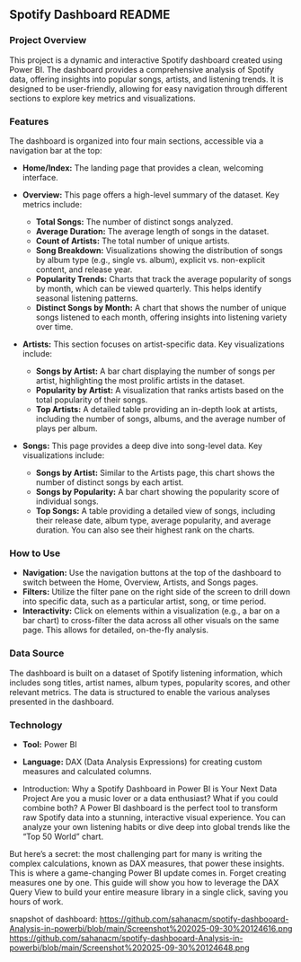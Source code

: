 ## Spotify Dashboard README

### **Project Overview**
This project is a dynamic and interactive Spotify dashboard created using Power BI. The dashboard provides a comprehensive analysis of Spotify data, offering insights into popular songs, artists, and listening trends. It is designed to be user-friendly, allowing for easy navigation through different sections to explore key metrics and visualizations.

### **Features**

The dashboard is organized into four main sections, accessible via a navigation bar at the top:

* **Home/Index:** The landing page that provides a clean, welcoming interface.
* **Overview:** This page offers a high-level summary of the dataset. Key metrics include:
    * **Total Songs:** The number of distinct songs analyzed.
    * **Average Duration:** The average length of songs in the dataset.
    * **Count of Artists:** The total number of unique artists.
    * **Song Breakdown:** Visualizations showing the distribution of songs by album type (e.g., single vs. album), explicit vs. non-explicit content, and release year.
    * **Popularity Trends:** Charts that track the average popularity of songs by month, which can be viewed quarterly. This helps identify seasonal listening patterns.
    * **Distinct Songs by Month:** A chart that shows the number of unique songs listened to each month, offering insights into listening variety over time.

* **Artists:** This section focuses on artist-specific data. Key visualizations include:
    * **Songs by Artist:** A bar chart displaying the number of songs per artist, highlighting the most prolific artists in the dataset.
    * **Popularity by Artist:** A visualization that ranks artists based on the total popularity of their songs.
    * **Top Artists:** A detailed table providing an in-depth look at artists, including the number of songs, albums, and the average number of plays per album.

* **Songs:** This page provides a deep dive into song-level data. Key visualizations include:
    * **Songs by Artist:** Similar to the Artists page, this chart shows the number of distinct songs by each artist.
    * **Songs by Popularity:** A bar chart showing the popularity score of individual songs.
    * **Top Songs:** A table providing a detailed view of songs, including their release date, album type, average popularity, and average duration. You can also see their highest rank on the charts.

### **How to Use**

* **Navigation:** Use the navigation buttons at the top of the dashboard to switch between the Home, Overview, Artists, and Songs pages.
* **Filters:** Utilize the filter pane on the right side of the screen to drill down into specific data, such as a particular artist, song, or time period.
* **Interactivity:** Click on elements within a visualization (e.g., a bar on a bar chart) to cross-filter the data across all other visuals on the same page. This allows for detailed, on-the-fly analysis.

### **Data Source**

The dashboard is built on a dataset of Spotify listening information, which includes song titles, artist names, album types, popularity scores, and other relevant metrics. The data is structured to enable the various analyses presented in the dashboard.

### **Technology**
* **Tool:** Power BI
* **Language:** DAX (Data Analysis Expressions) for creating custom measures and calculated columns.

* Introduction: Why a Spotify Dashboard in Power BI is Your Next Data Project
Are you a music lover or a data enthusiast? What if you could combine both? A Power BI dashboard is the perfect tool to transform raw Spotify data into a stunning, interactive visual experience. You can analyze your own listening habits or dive deep into global trends like the “Top 50 World” chart.

But here’s a secret: the most challenging part for many is writing the complex calculations, known as DAX measures, that power these insights. This is where a game-changing Power BI update comes in. Forget creating measures one by one. This guide will show you how to leverage the DAX Query View to build your entire measure library in a single click, saving you hours of work.

 snapshot of dashboard: https://github.com/sahanacm/spotify-dashbooard-Analysis-in-powerbi/blob/main/Screenshot%202025-09-30%20124616.png https://github.com/sahanacm/spotify-dashbooard-Analysis-in-powerbi/blob/main/Screenshot%202025-09-30%20124648.png
